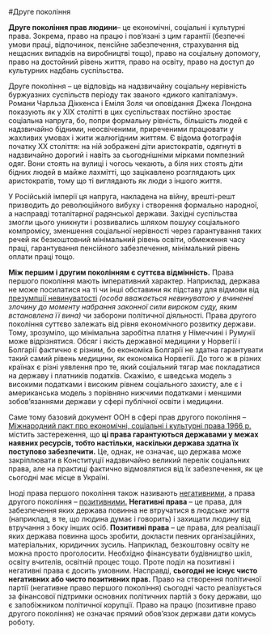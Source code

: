 #Друге покоління
<p><b>Друге покоління прав людини</b>– це економічні, соціальні і культурні права. Зокрема, право на працю і пов’язані з цим гарантії (безпечні умови праці, відпочинок, пенсійне забезпечення, страхування від нещасних випадків на виробництві тощо), право на соціальну допомогу, право на достойний рівень життя, право на освіту, право на доступ до культурних надбань суспільства.</p>
<p>Друге покоління – це відповідь на надзвичайну соціальну нерівність буржуазних суспільств періоду так званого «дикого капіталізму». Романи Чарльза Діккенса і Еміля Золя чи оповідання Джека Лондона показують як у XIX столітті в цих суспільствах постійно зростає соціальна напруга, бо, попри формальну рівність, більшість людей є надзвичайно бідними, неосвіченими, приреченими працювати у жахливих умовах і жити жалюгідним життям. Є відома фотографія початку XX століття: на ній зображені діти аристократів, одягнуті в надзвичайно дорогий і навіть за сьогоднішніми мірками помпезний одяг. Вони стоять на вулиці і чогось чекають, а біля них стоять діти бідних людей в майже лахмітті, що зацікавлено розглядають цих аристократів, тому що ті виглядають як люди з іншого життя.</p>
<p>У Російській імперії ця напруга, накладена на війну, врешті-решт призводить до революційного вибуху і створення формально народної, а насправді тоталітарної радянської держави. Західні суспільства змогли цього уникнути і розвивались шляхом пошуку соціального компромісу, зменшення соціальної нерівності через гарантування таких речей як безкоштовний мінімальний рівень освіти, обмеження часу праці, гарантування пенсійного забезпечення, мінімальний рівень оплати праці тощо. </p>
<p><b>Між першим і другим поколінням є суттєва відмінність.</b> Права першого покоління мають імперативний характер. Наприклад, держава не може посилатися на ті чи інші обставини як підставу для відмови від <u>презумпції невинуватості</u> <i>(особа вважається невинуватою у вчиненні злочину до моменту набрання законної сили вироком суду, яким встановлена її вина)</i> чи заборони політичної діяльності. Права другого покоління суттєво залежать від рівня економічного розвитку держави. Тому, зрозуміло, що мінімальна заробітна платня у Німеччині і Румунії може відрізнятися. Обсяг і якість державної медицини у Норвегії і Болгарії фактично є різним, бо економіка Болгарії не здатна гарантувати такий самий рівень медицини, як економіка Норвегії. До того ж в різних країнах є різні уявлення про те, який соціальний тягар має покладатися на державу і платників податків. Скажімо, є шведська модель з високими податками і високим рівнем соціального захисту, але є і американська модель з порівняно нижчими податками і меншими зобов’язаннями держави у сфері публічної освіти і медицини.</p>
<p>Саме тому базовий документ ООН в сфері прав другого покоління – <u>Міжнародний пакт про економічні, соціальні і культурні права 1966 р.</u> містить застереження, що <b>ці права гарантуються державами у межах наявних ресурсів, тобто настільки, наскільки держава здатна їх поступово забезпечити.</b> Це, однак, не означає, що держава може закріплювати в Конституції надзвичайно великий перелік соціальних права, але на практиці фактично відмовлятися від їх забезпечення, як це сьогодні має місце в Україні. </p>
<p>Іноді права першого покоління також називають <u>негативними</u>, а права другого покоління – <u>позитивними.</u> <b>Негативні права</b> – це права, для забезпечення яких держава повинна не втручатися в людське життя (наприклад, в те, що людина думає і говорить) і захищати людину від втручання з боку інших осіб. <b>Позитивні права</b> – це права, для реалізації яких держава повинна щось зробити, докласти певних організаційних, матеріальних, юридичних зусиль. Наприклад, безкоштовну освіту не можна просто проголосити. Необхідно фінансувати будівництво шкіл, освіту вчителів, освітній процес тощо. Проте поділ на позитивні і негативні права є досить умовним. Насправді, <b>сьогодні не існує чисто негативних або чисто позитивних прав.</b> Право на створення політичної партії (негативне право першого покоління) сьогодні часто реалізується за фінансової підтримки основних політичних партій з боку держави, що є запобіжником політичної корупції. Право на працю (позитивне право другого покоління) не означає прямий обов’язок держави дати комусь роботу.</p>


